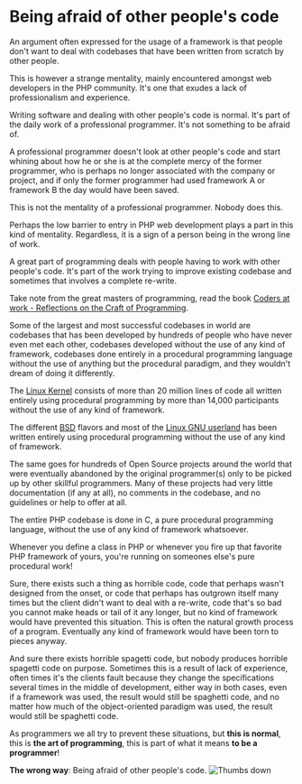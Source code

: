 # Being afraid of other people's code #

An argument often expressed for the usage of a framework is that people don't want to deal with codebases that have been written from scratch by other people.

This is however a strange mentality, mainly encountered amongst web developers in the PHP community. It's one that exudes a lack of professionalism and experience.

Writing software and dealing with other people's code is normal. It's part of the daily work of a professional programmer. It's not something to be afraid of.

A professional programmer doesn't look at other people's code and start whining about how he or she is at the complete mercy of the former programmer, who is perhaps no longer associated with the company or project, and if only the former programmer had used framework A or framework B the day would have been saved.

This is not the mentality of a professional programmer. Nobody does this.

Perhaps the low barrier to entry in PHP web development plays a part in this kind of mentality. Regardless, it is a sign of a person being in the wrong line of work.

A great part of programming deals with people having to work with other people's code. It's part of the work trying to improve existing codebase and sometimes that involves a complete re-write.

Take note from the great masters of programming, read the book [Coders at work - Reflections on the Craft of Programming](http://codersatwork.com/).

Some of the largest and most successful codebases in world are codebases that has been developed by hundreds of people who have never even met each other, codebases developed without the use of any kind of framework, codebases done entirely in a procedural programming language without the use of anything but the procedural paradigm, and they wouldn't dream of doing it differently.

The [Linux Kernel](https://www.kernel.org/) consists of more than 20 million lines of code all written entirely using procedural programming by more than 14,000 participants without the use of any kind of framework.

The different [BSD](https://en.wikipedia.org/wiki/Berkeley_Software_Distribution) flavors and most of the [Linux GNU userland](https://www.gnu.org/) has been written entirely using procedural programming without the use of any kind of framework.

The same goes for hundreds of Open Source projects around the world that were eventually abandoned by the original programmer(s) only to be picked up by other skillful programmers. Many of these projects had very little documentation (if any at all), no comments in the codebase, and no guidelines or help to offer at all.

The entire PHP codebase is done in C, a pure procedural programming language, without the use of any kind of framework whatsoever.

Whenever you define a class in PHP or whenever you fire up that favorite PHP framework of yours, you're running on someones else's pure procedural work!

Sure, there exists such a thing as horrible code, code that perhaps wasn't designed from the onset, or code that perhaps has outgrown itself many times but the client didn't want to deal with a re-write, code that's so bad you cannot make heads or tail of it any longer, but no kind of framework would have prevented this situation. This is often the natural growth process of a program. Eventually any kind of framework would have been torn to pieces anyway.

And sure there exists horrible spagetti code, but nobody produces horrible spagetti code on purpose. Sometimes this is a result of lack of experience, often times it's the clients fault because they change the specifications several times in the middle of development, either way in both cases, even if a framework was used, the result would still be spaghetti code, and no matter how much of the object-oriented paradigm was used, the result would still be spaghetti code.

As programmers we all try to prevent these situations, but **this is normal**, this is **the art of programming**, this is part of what it means **to be a programmer**!

**The wrong way**: Being afraid of other people's code. ![Thumbs down](/img/thumbs-down.png)
